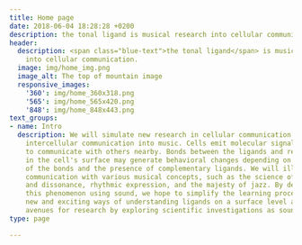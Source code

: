 ```yaml
---
title: Home page
date: 2018-06-04 18:28:28 +0200
description: the tonal ligand is musical research into cellular communication.
header:
  description: <span class="blue-text">the tonal ligand</span> is musical research
    into cellular communication.
  image: img/home_img.png
  image_alt: The top of mountain image
  responsive_images:
    '360': img/home_360x318.png
    '565': img/home_565x420.png
    '848': img/home_848x443.png
text_groups:
- name: Intro
  description: We will simulate new research in cellular communication by transposing
    intercellular communication into music. Cells emit molecular signals called ligands
    to communicate with others nearby. Bonds between the ligands and receptors embedded
    in the cell's surface may generate behavioral changes depending on the quality
    of the bonds and the presence of complementary ligands. We will illustrate this
    communication with various musical concepts, such as the science of consonance
    and dissonance, rhythmic expression, and the majesty of jazz. By demonstrating
    this phenomenon using sound, we hope to simplify the learning process and provide
    new and exciting ways of understanding ligands on a surface level as well as suggest
    avenues for research by exploring scientific investigations as sound and music.
type: page

---
```


